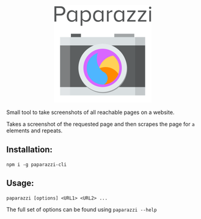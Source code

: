 <p align="center">
    <img width=256 src="https://raw.githubusercontent.com/GodlikePenguin/Paparazzi/master/assets/logo.png">
</p>

Small tool to take screenshots of all reachable pages on a website.

Takes a screenshot of the requested page and then scrapes the page for `a` elements and repeats.

## Installation:
```
npm i -g paparazzi-cli
```

## Usage:
```
paparazzi [options] <URL1> <URL2> ...
```
The full set of options can be found using `paparazzi --help`
